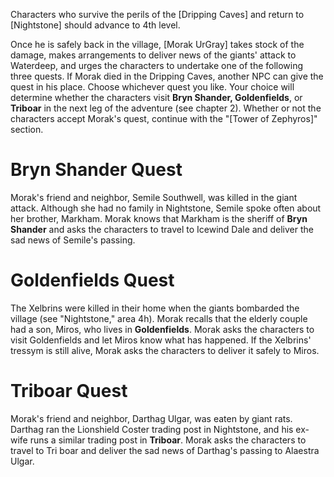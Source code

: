 
Characters who survive the perils of the [Dripping Caves] and return to [Nightstone] should advance to 4th level.

Once he is safely back in the village, [Morak UrGray] takes stock of the damage, makes arrangements to deliver news of the giants' attack to Waterdeep, and urges the characters to undertake one of the following three quests. If Morak died in the Dripping Caves, another NPC can give the quest in his place. Choose whichever quest you like. Your choice will determine whether the characters visit **Bryn Shander, Goldenfields**, or **Triboar** in the next leg of the adventure (see chapter 2). Whether or not the characters accept Morak's quest, continue with the "[Tower of Zephyros]" section.

# **Bryn Shander Quest**
Morak's friend and neighbor, Semile Southwell, was killed in the giant attack. Although she had no family in Nightstone, Semile spoke often about her brother, Markham. Morak knows that Markham is the sheriff of **Bryn Shander** and asks the characters to travel to Icewind Dale and deliver the sad news of Semile's passing.
 
# **Goldenfields Quest**
The Xelbrins were killed in their home when the giants bombarded the village (see "Nightstone," area 4h). Morak recalls that the elderly couple had a son, Miros, who lives in **Goldenfields**. Morak asks the characters to visit Goldenfields and let Miros know what has happened. If the Xelbrins' tressym is still alive, Morak asks the characters to deliver it safely to Miros.

# **Triboar Quest**
Morak's friend and neighbor, Darthag Ulgar, was eaten by giant rats. Darthag ran the Lionshield Coster trading post in Nightstone, and his ex-wife runs a similar trading post in **Triboar**. Morak asks the characters to travel to Tri boar and deliver the sad news of Darthag's passing to Alaestra Ulgar.